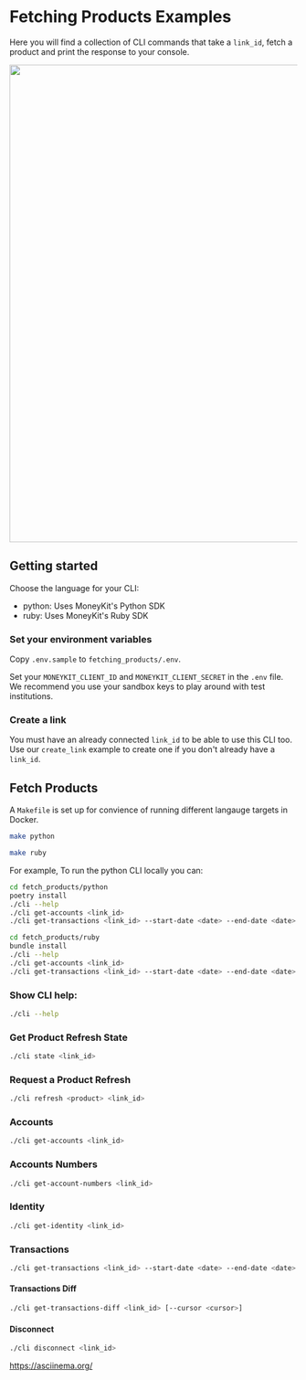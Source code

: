 # Fetching Products Examples

Here you will find a collection of CLI commands that take a `link_id`, fetch a product and print the response to your
console.

<a href="https://asciinema.org/a/qrWJqZK0nsIOfMEuGGaqfNqim?autoplay=1"><img src="https://asciinema.org/a/qrWJqZK0nsIOfMEuGGaqfNqim.png" width="836"/></a>

## Getting started

Choose the language for your CLI:
- python: Uses MoneyKit's Python SDK
- ruby: Uses MoneyKit's Ruby SDK

### Set your environment variables

Copy `.env.sample` to `fetching_products/.env`.

Set your `MONEYKIT_CLIENT_ID` and `MONEYKIT_CLIENT_SECRET` in the `.env` file.
We recommend you use your sandbox keys to play around with test institutions.

### Create a link

You must have an already connected `link_id` to be able to use this CLI too. Use our `create_link` example to create one
if you don't already have a `link_id`.

## Fetch Products

A `Makefile` is set up for convience of running different langauge targets in Docker.

```sh
make python
```

```sh
make ruby
```

For example, To run the python CLI locally you can:
```sh
cd fetch_products/python
poetry install
./cli --help
./cli get-accounts <link_id>
./cli get-transactions <link_id> --start-date <date> --end-date <date>
```

```sh
cd fetch_products/ruby
bundle install
./cli --help
./cli get-accounts <link_id>
./cli get-transactions <link_id> --start-date <date> --end-date <date>
```

### Show CLI help:
```sh
./cli --help
```

### Get Product Refresh State

```sh
./cli state <link_id>
```

### Request a Product Refresh

```sh
./cli refresh <product> <link_id>
```

### Accounts

```sh
./cli get-accounts <link_id>
```

### Accounts Numbers

```sh
./cli get-account-numbers <link_id>
```

### Identity

```sh
./cli get-identity <link_id>
```

### Transactions

```sh
./cli get-transactions <link_id> --start-date <date> --end-date <date>
```

#### Transactions Diff

```sh
./cli get-transactions-diff <link_id> [--cursor <cursor>]
```

#### Disconnect

```sh
./cli disconnect <link_id>
```

https://asciinema.org/
